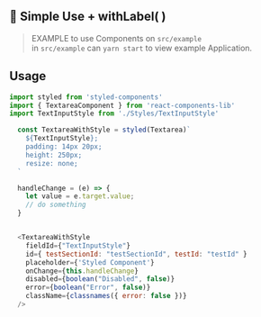 ## :tada: Simple Use + withLabel( )

> EXAMPLE to use Components on `src/example`<br>
> in `src/example` can `yarn start` to view example Application.

## Usage

```js
import styled from 'styled-components'
import { TextareaComponent } from 'react-components-lib'
import TextInputStyle from './Styles/TextInputStyle'

  const TextareaWithStyle = styled(Textarea)`
    ${TextInputStyle};
    padding: 14px 20px;
    height: 250px;
    resize: none;
  `

  handleChange = (e) => {
    let value = e.target.value;
    // do something
  }


  <TextareaWithStyle
    fieldId={"TextInputStyle"}
    id={ testSectionId: "testSectionId", testId: "testId" }
    placeholder={'Styled Component'}
    onChange={this.handleChange}
    disabled={boolean("Disabled", false)}
    error={boolean("Error", false)}
    className={classnames({ error: false })}
  />
```